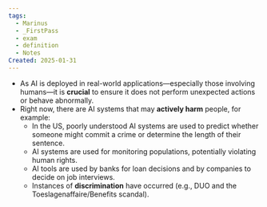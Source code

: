```yaml
---
tags:
  - Marinus
  - _FirstPass
  - exam
  - definition
  - Notes
Created: 2025-01-31
---
```

- As AI is deployed in real-world applications—especially those involving humans—it is **crucial** to ensure it does not perform unexpected actions or behave abnormally.
- Right now, there are AI systems that may **actively harm** people, for example:
    - In the US, poorly understood AI systems are used to predict whether someone might commit a crime or determine the length of their sentence.
    - AI systems are used for monitoring populations, potentially violating human rights.
    - AI tools are used by banks for loan decisions and by companies to decide on job interviews.
    - Instances of **discrimination** have occurred (e.g., DUO and the Toeslagenaffaire/Benefits scandal).